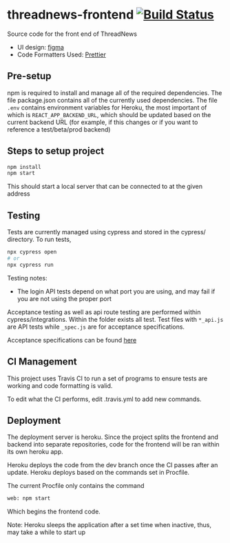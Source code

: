 # threadnews-frontend [![Build Status](https://www.travis-ci.com/ThreadNews/threadnews-frontend.svg?branch=dev)](https://www.travis-ci.com/ThreadNews/threadnews-frontend)

Source code for the front end of ThreadNews

+ UI design: [figma](https://www.figma.com/file/6rGDnor8J7vn3hfzaOJBZe/threadNews?node-id=50%3A0)
+ Code Formatters Used: [Prettier](https://prettier.io/)

## Pre-setup

npm is required to install and manage all of the required dependencies. The file package.json contains all of the currently used dependencies. The file
`.env` contains environment variables for Heroku, the most important of which is `REACT_APP_BACKEND_URL`, which should be updated based on the current backend URL (for example, if this changes or if you want to reference a test/beta/prod backend)

## Steps to setup project

```bash
npm install
npm start
```

This should start a local server that can be connected to at the given address

## Testing

Tests are currently managed using cypress and stored in the cypress/ directory.
To run tests,

```bash
npx cypress open
# or
npx cypress run
```

Testing notes:

* The login API tests depend on what port you are using, and may fail if you are not using the proper port

Acceptance testing as well as api route testing are performed within cypress/integrations. Within the folder exists all test. Test files with `*_api.js` are API tests while `_spec.js` are for acceptance specifications.

Acceptance specifications can be found [here](https://docs.google.com/document/d/1EHGRIp7-RRUxSR6vtnVSczUO0x88cQ6DwiDfLbz7T30/edit?usp=sharing)

## CI Management

This project uses Travis CI to run a set of programs to ensure tests are working and code formatting is valid. 

To edit what the CI performs, edit .travis.yml to add new commands.

## Deployment

The deployment server is heroku. Since the project splits the frontend and backend into separate repositories, code for the frontend will be ran within its own heroku app.

Heroku deploys the code from the dev branch once the CI passes after an update. Heroku deploys based on the commands set in Procfile.

The current Procfile only contains the command

```txt
web: npm start
```

Which begins the frontend code.

Note: Heroku sleeps the application after a set time when inactive, thus, may take a while to start up